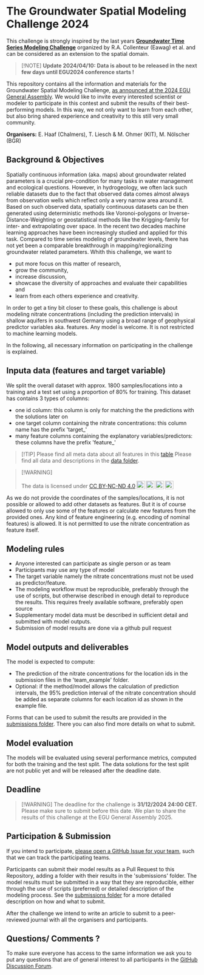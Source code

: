 # The Groundwater Spatial Modeling Challenge 2024

This challenge is strongly inspired by the last years [**Groundwater
Time Series Modeling
Challenge**](https://github.com/gwmodeling/challenge) organized by R.A.
Collenteur (Eawag) et al. and can be considered as an extension to the
spatial domain.

> \[!NOTE\] **Update 2024/04/10: Data is about to be released in the
> next few days until EGU2024 conference starts !**

This repository contains all the information and materials for the
Groundwater Spatial Modeling Challenge, [as announced at the 2024 EGU
General
Assembly](https://meetingorganizer.copernicus.org/EGU24/EGU24-10386.html).
We would like to invite every interested scientist or modeler to
participate in this contest and submit the results of their
best-performing models. In this way, we not only want to learn from each
other, but also bring shared experience and creativity to this still
very small community.

**Organisers:** E. Haaf (Chalmers), T. Liesch & M. Ohmer (KIT), M.
Nölscher (BGR)

## Background & Objectives

Spatially continuous information (aka. maps) about groundwater related
parameters is a crucial pre-condition for many tasks in water management
and ecological questions. However, in hydrogeology, we often lack such
reliable datasets due to the fact that observed data comes almost always
from observation wells which reflect only a very narrow area around it.
Based on such observed data, spatially continuous datasets can be then
generated using deterministic methods like Voronoi-polygons or
Inverse-Distance-Weighting or geostatistical methods like the
Krigging-family for inter- and extrapolating over space. In the recent
two decades machine learning approaches have been increasingly studied
and applied for this task. Compared to time series modeling of
groundwater levels, there has not yet been a comparable breakthrough in
mapping/regionalizing groundwater related parameters. Whith this
challenge, we want to

-   put more focus on this matter of research,
-   grow the community,
-   increase discussion,
-   showcase the diversity of approaches and evaluate their capabilities
    and
-   learn from each others experience and creativity.

In order to get a tiny bit closer to these goals, this challenge is
about modeling nitrate concentrations (including the prediction
intervals) in shallow aquifers in southwest Germany using a broad range
of geophysical predictor variables aka. features. Any model is welcome.
It is not restricted to machine learning models.

In the following, all necessary information on participating in the
challenge is explained.

## Inputa data (features and target variable)

We split the overall dataset with approx. 1800 samples/locations into a
training and a test set using a proportion of 80% for training. This
dataset has contains 3 types of columns:

-   one id column: this column is only for matching the the predictions
    with the solutions later on
-   one target column containing the nitrate concentrations: this column
    name has the prefix 'target\_'
-   many feature columns containing the explanatory
    variables/predictors: these columns have the prefix 'feature\_'

> \[!TIP\] Please find all meta data about all features in this
> [table](https://groundwater-spatial-modeling-challenge.github.io/challenge2024/features.html)
> Please find all data and descriptions in the [data
> folder](https://github.com/Groundwater-Spatial-Modeling-Challenge/challenge2024/tree/main/data).

> \[!WARNING\]
>
> <p xmlns:cc="http://creativecommons.org/ns#">
>
> The data is licensed under
> <a href="https://creativecommons.org/licenses/by-nc-nd/4.0/?ref=chooser-v1" target="_blank" rel="license noopener noreferrer" style="display:inline-block;">CC
> BY-NC-ND
> 4.0<img src="https://mirrors.creativecommons.org/presskit/icons/cc.svg?ref=chooser-v1" style="height:22px!important;margin-left:3px;vertical-align:text-bottom;"/><img src="https://mirrors.creativecommons.org/presskit/icons/by.svg?ref=chooser-v1" style="height:22px!important;margin-left:3px;vertical-align:text-bottom;"/><img src="https://mirrors.creativecommons.org/presskit/icons/nc.svg?ref=chooser-v1" style="height:22px!important;margin-left:3px;vertical-align:text-bottom;"/><img src="https://mirrors.creativecommons.org/presskit/icons/nd.svg?ref=chooser-v1" style="height:22px!important;margin-left:3px;vertical-align:text-bottom;"/></a>
>
> </p>

As we do not provide the coordinates of the samples/locations, it is not
possible or allowed to add other datasets as features. But it is of
course allowed to only use some of the features or calculate new
features from the provided ones. Any kind of feature engineering (e.g.
encoding of nominal features) is allowed. It is not permitted to use the
nitrate concentration as feature itself.

## Modeling rules

-   Anyone interested can participate as single person or as team
-   Participants may use any type of model
-   The target variable namely the nitrate concentrations must not be
    used as predictor/feature.
-   The modeling workflow must be reproducible, preferably through the
    use of scripts, but otherwise described in enough detail to
    reproduce the results. This requires freely available software,
    preferably open source
-   Supplementary model data must be described in sufficient detail and
    submitted with model outputs.
-   Submission of model results are done via a github pull request

## Model outputs and deliverables

The model is expected to compute:

-   The prediction of the nitrate concentrations for the location ids in
    the submission files in the 'team_example' folder.
-   Optional: if the method/model allows the calculation of prediction
    intervals, the 95% prediction interval of the nitrate concentration
    should be added as separate columns for each location id as shown in
    the example file.

Forms that can be used to submit the results are provided in the
[submissions
folder](https://github.com/Groundwater-Spatial-Modeling-Challenge/challenge2024/tree/main/submissions).
There you can also find more details on what to submit.

## Model evaluation

The models will be evaluated using several performance metrics, computed
for both the training and the test split. The data solutions for the
test split are not public yet and will be released after the deadline
date.

## Deadline

> \[!WARNING\] The deadline for the challenge is **31/12/2024 24:00
> CET.** Please make sure to submit before this date. We plan to share
> the results of this challenge at the EGU General Assembly 2025.

## Participation & Submission

If you intend to participate, [please open a GitHub Issue for your
team](https://github.com/Groundwater-Spatial-Modeling-Challenge/challenge2024/issues),
such that we can track the participating teams.

Participants can submit their model results as a Pull Request to this
Repository, adding a folder with their results in the 'submissions'
folder. The model results must be submitted in a way that they are
reproducible, either through the use of scripts (preferred) or detailed
description of the modeling process. See the [submissions
folder](https://github.com/Groundwater-Spatial-Modeling-Challenge/challenge2024/tree/main/submissions)
for a more detailed description on how and what to submit.

After the challenge we intend to write an article to submit to a
peer-reviewed journal with all the organisers and participants.

## Questions/ Comments ?

To make sure everyone has access to the same information we ask you to
put any questions that are of general interest to all participants in
the [GitHub Discussion
Forum](https://github.com/Groundwater-Spatial-Modeling-Challenge/challenge2024/discussions).
